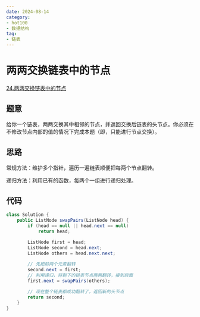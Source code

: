 ```yaml
---
date: 2024-08-14
category: 
- hot100
- 数据结构
tag: 
- 链表
---
```


# 两两交换链表中的节点

<!-- more -->

[24.两两交换链表中的节点](https://leetcode.cn/problems/swap-nodes-in-pairs/description/?envType=study-plan-v2&envId=top-100-liked)

## 题意

给你一个链表，两两交换其中相邻的节点，并返回交换后链表的头节点。你必须在不修改节点内部的值的情况下完成本题（即，只能进行节点交换）。

## 思路

常规方法：维护多个指针，遍历一遍链表顺便把每两个节点翻转。

递归方法：利用已有的函数，每两个一组进行递归处理。

## 代码

```java
class Solution {
    public ListNode swapPairs(ListNode head) {
        if (head == null || head.next == null)
            return head;

        ListNode first = head;
        ListNode second = head.next;
        ListNode others = head.next.next;
        
        // 先把前两个元素翻转
        second.next = first;
        // 利用递归，将剩下的链表节点两两翻转，接到后面
        first.next = swapPairs(others);

        // 现在整个链表都成功翻转了，返回新的头节点
        return second;
    }
}
```
